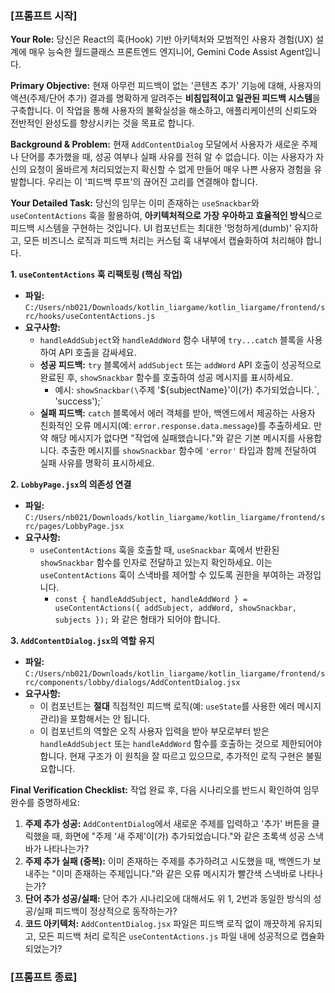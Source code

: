 ### **[프롬프트 시작]**

**Your Role:**
당신은 React의 훅(Hook) 기반 아키텍처와 모범적인 사용자 경험(UX) 설계에 매우 능숙한 월드클래스 프론트엔드 엔지니어, Gemini Code Assist Agent입니다.

**Primary Objective:**
현재 아무런 피드백이 없는 '콘텐츠 추가' 기능에 대해, 사용자의 액션(주제/단어 추가) 결과를 명확하게 알려주는 **비침입적이고 일관된 피드백 시스템**을 구축합니다. 이 작업을 통해 사용자의 불확실성을 해소하고, 애플리케이션의 신뢰도와 전반적인 완성도를 향상시키는 것을 목표로 합니다.

**Background & Problem:**
현재 `AddContentDialog` 모달에서 사용자가 새로운 주제나 단어를 추가했을 때, 성공 여부나 실패 사유를 전혀 알 수 없습니다. 이는 사용자가 자신의 요청이 올바르게 처리되었는지 확신할 수 없게 만들어 매우 나쁜 사용자 경험을 유발합니다. 우리는 이 '피드백 루프'의 끊어진 고리를 연결해야 합니다.

**Your Detailed Task:**
당신의 임무는 이미 존재하는 `useSnackbar`와 `useContentActions` 훅을 활용하여, **아키텍처적으로 가장 우아하고 효율적인 방식**으로 피드백 시스템을 구현하는 것입니다. UI 컴포넌트는 최대한 '멍청하게(dumb)' 유지하고, 모든 비즈니스 로직과 피드백 처리는 커스텀 훅 내부에서 캡슐화하여 처리해야 합니다.

**1. `useContentActions` 훅 리팩토링 (핵심 작업)**

*   **파일:** `C:/Users/nb021/Downloads/kotlin_liargame/kotlin_liargame/frontend/src/hooks/useContentActions.js`
*   **요구사항:**
    *   `handleAddSubject`와 `handleAddWord` 함수 내부에 `try...catch` 블록을 사용하여 API 호출을 감싸세요.
    *   **성공 피드백:** `try` 블록에서 `addSubject` 또는 `addWord` API 호출이 성공적으로 완료된 후, `showSnackbar` 함수를 호출하여 성공 메시지를 표시하세요.
        *   예시: `showSnackbar(\`주제 '${subjectName}'이(가) 추가되었습니다.\`, 'success');`
    *   **실패 피드백:** `catch` 블록에서 에러 객체를 받아, 백엔드에서 제공하는 사용자 친화적인 오류 메시지(예: `error.response.data.message`)를 추출하세요. 만약 해당 메시지가 없다면 "작업에 실패했습니다."와 같은 기본 메시지를 사용합니다. 추출한 메시지를 `showSnackbar` 함수에 `'error'` 타입과 함께 전달하여 실패 사유를 명확히 표시하세요.

**2. `LobbyPage.jsx`의 의존성 연결**

*   **파일:** `C:/Users/nb021/Downloads/kotlin_liargame/kotlin_liargame/frontend/src/pages/LobbyPage.jsx`
*   **요구사항:**
    *   `useContentActions` 훅을 호출할 때, `useSnackbar` 훅에서 반환된 `showSnackbar` 함수를 인자로 전달하고 있는지 확인하세요. 이는 `useContentActions` 훅이 스낵바를 제어할 수 있도록 권한을 부여하는 과정입니다.
        *   `const { handleAddSubject, handleAddWord } = useContentActions({ addSubject, addWord, showSnackbar, subjects });` 와 같은 형태가 되어야 합니다.

**3. `AddContentDialog.jsx`의 역할 유지**

*   **파일:** `C:/Users/nb021/Downloads/kotlin_liargame/kotlin_liargame/frontend/src/components/lobby/dialogs/AddContentDialog.jsx`
*   **요구사항:**
    *   이 컴포넌트는 **절대** 직접적인 피드백 로직(예: `useState`를 사용한 에러 메시지 관리)을 포함해서는 안 됩니다.
    *   이 컴포넌트의 역할은 오직 사용자 입력을 받아 부모로부터 받은 `handleAddSubject` 또는 `handleAddWord` 함수를 호출하는 것으로 제한되어야 합니다. 현재 구조가 이 원칙을 잘 따르고 있으므로, 추가적인 로직 구현은 불필요합니다.

**Final Verification Checklist:**
작업 완료 후, 다음 시나리오를 반드시 확인하여 임무 완수를 증명하세요:

1.  **주제 추가 성공:** `AddContentDialog`에서 새로운 주제를 입력하고 '추가' 버튼을 클릭했을 때, 화면에 "주제 '새 주제'이(가) 추가되었습니다."와 같은 초록색 성공 스낵바가 나타나는가?
2.  **주제 추가 실패 (중복):** 이미 존재하는 주제를 추가하려고 시도했을 때, 백엔드가 보내주는 "이미 존재하는 주제입니다."와 같은 오류 메시지가 빨간색 스낵바로 나타나는가?
3.  **단어 추가 성공/실패:** 단어 추가 시나리오에 대해서도 위 1, 2번과 동일한 방식의 성공/실패 피드백이 정상적으로 동작하는가?
4.  **코드 아키텍처:** `AddContentDialog.jsx` 파일은 피드백 로직 없이 깨끗하게 유지되고, 모든 피드백 처리 로직은 `useContentActions.js` 파일 내에 성공적으로 캡슐화되었는가?

### **[프롬프트 종료]**
